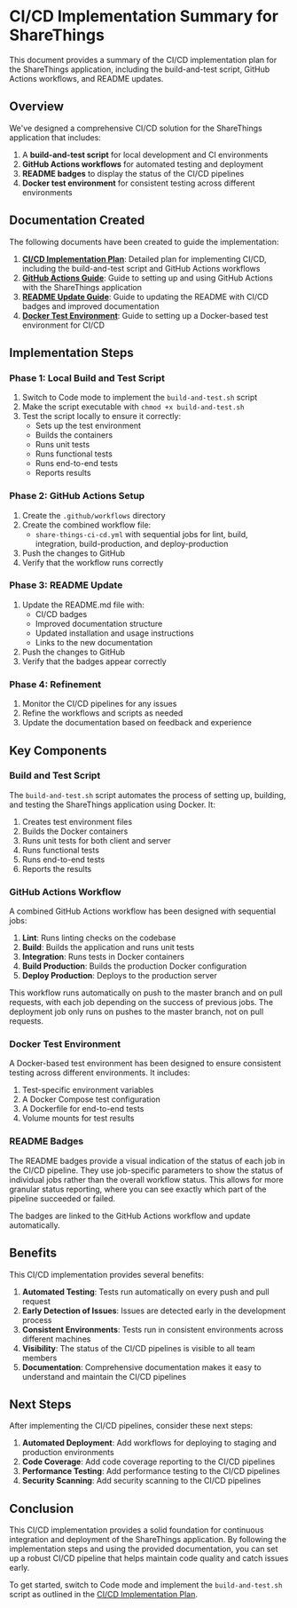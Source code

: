 # CI/CD Implementation Summary for ShareThings

This document provides a summary of the CI/CD implementation plan for the ShareThings application, including the build-and-test script, GitHub Actions workflows, and README updates.

## Overview

We've designed a comprehensive CI/CD solution for the ShareThings application that includes:

1. A **build-and-test script** for local development and CI environments
2. **GitHub Actions workflows** for automated testing and deployment
3. **README badges** to display the status of the CI/CD pipelines
4. **Docker test environment** for consistent testing across different environments

## Documentation Created

The following documents have been created to guide the implementation:

1. [**CI/CD Implementation Plan**](./ci-cd-implementation-plan.md): Detailed plan for implementing CI/CD, including the build-and-test script and GitHub Actions workflows
2. [**GitHub Actions Guide**](./github-actions-guide.md): Guide to setting up and using GitHub Actions with the ShareThings application
3. [**README Update Guide**](./readme-update-guide.md): Guide to updating the README with CI/CD badges and improved documentation
4. [**Docker Test Environment**](./docker-test-environment.md): Guide to setting up a Docker-based test environment for CI/CD

## Implementation Steps

### Phase 1: Local Build and Test Script

1. Switch to Code mode to implement the `build-and-test.sh` script
2. Make the script executable with `chmod +x build-and-test.sh`
3. Test the script locally to ensure it correctly:
   - Sets up the test environment
   - Builds the containers
   - Runs unit tests
   - Runs functional tests
   - Runs end-to-end tests
   - Reports results

### Phase 2: GitHub Actions Setup

1. Create the `.github/workflows` directory
2. Create the combined workflow file:
   - `share-things-ci-cd.yml` with sequential jobs for lint, build, integration, build-production, and deploy-production
3. Push the changes to GitHub
4. Verify that the workflow runs correctly

### Phase 3: README Update

1. Update the README.md file with:
   - CI/CD badges
   - Improved documentation structure
   - Updated installation and usage instructions
   - Links to the new documentation
2. Push the changes to GitHub
3. Verify that the badges appear correctly

### Phase 4: Refinement

1. Monitor the CI/CD pipelines for any issues
2. Refine the workflows and scripts as needed
3. Update the documentation based on feedback and experience

## Key Components

### Build and Test Script

The `build-and-test.sh` script automates the process of setting up, building, and testing the ShareThings application using Docker. It:

1. Creates test environment files
2. Builds the Docker containers
3. Runs unit tests for both client and server
4. Runs functional tests
5. Runs end-to-end tests
6. Reports the results

### GitHub Actions Workflow

A combined GitHub Actions workflow has been designed with sequential jobs:

1. **Lint**: Runs linting checks on the codebase
2. **Build**: Builds the application and runs unit tests
3. **Integration**: Runs tests in Docker containers
4. **Build Production**: Builds the production Docker configuration
5. **Deploy Production**: Deploys to the production server

This workflow runs automatically on push to the master branch and on pull requests, with each job depending on the success of previous jobs. The deployment job only runs on pushes to the master branch, not on pull requests.

### Docker Test Environment

A Docker-based test environment has been designed to ensure consistent testing across different environments. It includes:

1. Test-specific environment variables
2. A Docker Compose test configuration
3. A Dockerfile for end-to-end tests
4. Volume mounts for test results

### README Badges

The README badges provide a visual indication of the status of each job in the CI/CD pipeline. They use job-specific parameters to show the status of individual jobs rather than the overall workflow status. This allows for more granular status reporting, where you can see exactly which part of the pipeline succeeded or failed.

The badges are linked to the GitHub Actions workflow and update automatically.

## Benefits

This CI/CD implementation provides several benefits:

1. **Automated Testing**: Tests run automatically on every push and pull request
2. **Early Detection of Issues**: Issues are detected early in the development process
3. **Consistent Environments**: Tests run in consistent environments across different machines
4. **Visibility**: The status of the CI/CD pipelines is visible to all team members
5. **Documentation**: Comprehensive documentation makes it easy to understand and maintain the CI/CD pipelines

## Next Steps

After implementing the CI/CD pipelines, consider these next steps:

1. **Automated Deployment**: Add workflows for deploying to staging and production environments
2. **Code Coverage**: Add code coverage reporting to the CI/CD pipelines
3. **Performance Testing**: Add performance testing to the CI/CD pipelines
4. **Security Scanning**: Add security scanning to the CI/CD pipelines

## Conclusion

This CI/CD implementation provides a solid foundation for continuous integration and deployment of the ShareThings application. By following the implementation steps and using the provided documentation, you can set up a robust CI/CD pipeline that helps maintain code quality and catch issues early.

To get started, switch to Code mode and implement the `build-and-test.sh` script as outlined in the [CI/CD Implementation Plan](./ci-cd-implementation-plan.md).